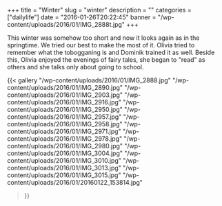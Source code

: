 +++
title = "Winter"
slug = "winter"
description = ""
categories = ["dailylife"]
date = "2016-01-26T20:22:45"
banner = "/wp-content/uploads/2016/01/IMG_2888t.jpg"
+++

This winter was somehow too short and now it looks again as in the springtime. We tried our best to make the most of it. Olivia tried to remember what the tobogganing is and
Dominik trained it as well. Beside this, Olivia enjoyed the evenings of fairy tales, she began to
"read" as others and she talks only about going to school.

{{< gallery
    "/wp-content/uploads/2016/01/IMG_2888.jpg"
    "/wp-content/uploads/2016/01/IMG_2890.jpg"
    "/wp-content/uploads/2016/01/IMG_2903.jpg"
    "/wp-content/uploads/2016/01/IMG_2916.jpg"
    "/wp-content/uploads/2016/01/IMG_2950.jpg"
    "/wp-content/uploads/2016/01/IMG_2957.jpg"
    "/wp-content/uploads/2016/01/IMG_2958.jpg"
    "/wp-content/uploads/2016/01/IMG_2971.jpg"
    "/wp-content/uploads/2016/01/IMG_2978.jpg"
    "/wp-content/uploads/2016/01/IMG_2980.jpg"
    "/wp-content/uploads/2016/01/IMG_3004.jpg"
    "/wp-content/uploads/2016/01/IMG_3010.jpg"
    "/wp-content/uploads/2016/01/IMG_3013.jpg"
    "/wp-content/uploads/2016/01/IMG_3015.jpg"
    "/wp-content/uploads/2016/01/20160122_153814.jpg"
>}}
